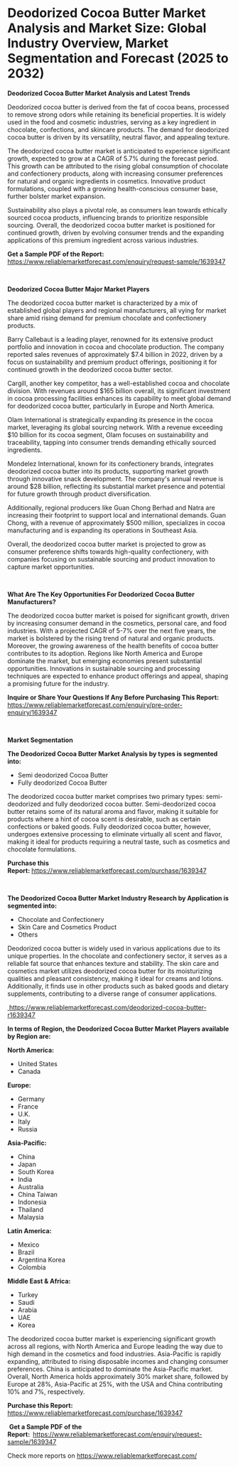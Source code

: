 <p><h1>Deodorized Cocoa Butter Market Analysis and Market Size: Global Industry Overview, Market Segmentation and Forecast (2025 to 2032)</h1></p><p><strong>Deodorized Cocoa Butter Market Analysis and Latest Trends</strong></p>
<p><p>Deodorized cocoa butter is derived from the fat of cocoa beans, processed to remove strong odors while retaining its beneficial properties. It is widely used in the food and cosmetic industries, serving as a key ingredient in chocolate, confections, and skincare products. The demand for deodorized cocoa butter is driven by its versatility, neutral flavor, and appealing texture.</p><p>The deodorized cocoa butter market is anticipated to experience significant growth, expected to grow at a CAGR of 5.7% during the forecast period. This growth can be attributed to the rising global consumption of chocolate and confectionery products, along with increasing consumer preferences for natural and organic ingredients in cosmetics. Innovative product formulations, coupled with a growing health-conscious consumer base, further bolster market expansion. </p><p>Sustainability also plays a pivotal role, as consumers lean towards ethically sourced cocoa products, influencing brands to prioritize responsible sourcing. Overall, the deodorized cocoa butter market is positioned for continued growth, driven by evolving consumer trends and the expanding applications of this premium ingredient across various industries.</p></p>
<p><strong>Get a Sample PDF of the Report:&nbsp;</strong> <a href="https://www.reliablemarketforecast.com/enquiry/request-sample/1639347?utm_campaign=3538&utm_medium=2&utm_source=Github&utm_content=ia&utm_term=02042025&utm_id=deodorized-cocoa-butter">https://www.reliablemarketforecast.com/enquiry/request-sample/1639347</a></p>
<p>&nbsp;</p>
<p><strong>Deodorized Cocoa Butter Major Market Players</strong></p>
<p><p>The deodorized cocoa butter market is characterized by a mix of established global players and regional manufacturers, all vying for market share amid rising demand for premium chocolate and confectionery products.</p><p>Barry Callebaut is a leading player, renowned for its extensive product portfolio and innovation in cocoa and chocolate production. The company reported sales revenues of approximately $7.4 billion in 2022, driven by a focus on sustainability and premium product offerings, positioning it for continued growth in the deodorized cocoa butter sector.</p><p>Cargill, another key competitor, has a well-established cocoa and chocolate division. With revenues around $165 billion overall, its significant investment in cocoa processing facilities enhances its capability to meet global demand for deodorized cocoa butter, particularly in Europe and North America.</p><p>Olam International is strategically expanding its presence in the cocoa market, leveraging its global sourcing network. With a revenue exceeding $10 billion for its cocoa segment, Olam focuses on sustainability and traceability, tapping into consumer trends demanding ethically sourced ingredients.</p><p>Mondelez International, known for its confectionery brands, integrates deodorized cocoa butter into its products, supporting market growth through innovative snack development. The company's annual revenue is around $28 billion, reflecting its substantial market presence and potential for future growth through product diversification.</p><p>Additionally, regional producers like Guan Chong Berhad and Natra are increasing their footprint to support local and international demands. Guan Chong, with a revenue of approximately $500 million, specializes in cocoa manufacturing and is expanding its operations in Southeast Asia.</p><p>Overall, the deodorized cocoa butter market is projected to grow as consumer preference shifts towards high-quality confectionery, with companies focusing on sustainable sourcing and product innovation to capture market opportunities.</p></p>
<p>&nbsp;</p>
<p><strong>What Are The Key Opportunities For Deodorized Cocoa Butter Manufacturers?</strong></p>
<p><p>The deodorized cocoa butter market is poised for significant growth, driven by increasing consumer demand in the cosmetics, personal care, and food industries. With a projected CAGR of 5-7% over the next five years, the market is bolstered by the rising trend of natural and organic products. Moreover, the growing awareness of the health benefits of cocoa butter contributes to its adoption. Regions like North America and Europe dominate the market, but emerging economies present substantial opportunities. Innovations in sustainable sourcing and processing techniques are expected to enhance product offerings and appeal, shaping a promising future for the industry.</p></p>
<p><strong>Inquire or Share Your Questions If Any Before Purchasing This Report:</strong> <a href="https://www.reliablemarketforecast.com/enquiry/pre-order-enquiry/1639347?utm_campaign=3538&utm_medium=2&utm_source=Github&utm_content=ia&utm_term=02042025&utm_id=deodorized-cocoa-butter">https://www.reliablemarketforecast.com/enquiry/pre-order-enquiry/1639347</a></p>
<p>&nbsp;</p>
<p><strong>Market Segmentation</strong></p>
<p><strong>The Deodorized Cocoa Butter Market Analysis by types is segmented into:</strong></p>
<p><ul><li>Semi deodorized Cocoa Butter</li><li>Fully deodorized Cocoa Butter</li></ul></p>
<p><p>The deodorized cocoa butter market comprises two primary types: semi-deodorized and fully deodorized cocoa butter. Semi-deodorized cocoa butter retains some of its natural aroma and flavor, making it suitable for products where a hint of cocoa scent is desirable, such as certain confections or baked goods. Fully deodorized cocoa butter, however, undergoes extensive processing to eliminate virtually all scent and flavor, making it ideal for products requiring a neutral taste, such as cosmetics and chocolate formulations.</p></p>
<p><strong>Purchase this Report:&nbsp;</strong><a href="https://www.reliablemarketforecast.com/purchase/1639347?utm_campaign=3538&utm_medium=2&utm_source=Github&utm_content=ia&utm_term=02042025&utm_id=deodorized-cocoa-butter">https://www.reliablemarketforecast.com/purchase/1639347</a></p>
<p>&nbsp;</p>
<p><strong>The Deodorized Cocoa Butter Market Industry Research by Application is segmented into:</strong></p>
<p><ul><li>Chocolate and Confectionery</li><li>Skin Care and Cosmetics Product</li><li>Others</li></ul></p>
<p><p>Deodorized cocoa butter is widely used in various applications due to its unique properties. In the chocolate and confectionery sector, it serves as a reliable fat source that enhances texture and stability. The skin care and cosmetics market utilizes deodorized cocoa butter for its moisturizing qualities and pleasant consistency, making it ideal for creams and lotions. Additionally, it finds use in other products such as baked goods and dietary supplements, contributing to a diverse range of consumer applications.</p></p>
<p><a href="https://www.reliablemarketforecast.com/deodorized-cocoa-butter-r1639347?utm_campaign=3538&utm_medium=2&utm_source=Github&utm_content=ia&utm_term=02042025&utm_id=deodorized-cocoa-butter">&nbsp;https://www.reliablemarketforecast.com/deodorized-cocoa-butter-r1639347</a></p>
<p><strong>In terms of Region, the Deodorized Cocoa Butter Market Players available by Region are:</strong></p>
<p>
    <p> <strong> North America: </strong>
        <ul>
            <li>United States</li>
            <li>Canada</li>
        </ul>
        </p> 
    <p> <strong> Europe: </strong>
        <ul>
            <li>Germany</li>
            <li>France</li>
            <li>U.K.</li>
            <li>Italy</li>
            <li>Russia</li>
        </ul>
        </p> 
    <p> <strong> Asia-Pacific: </strong>
        <ul>
            <li>China</li>
            <li>Japan</li>
            <li>South Korea</li>
            <li>India</li>
            <li>Australia</li>
            <li>China Taiwan</li>
            <li>Indonesia</li>
            <li>Thailand</li>
            <li>Malaysia</li>
        </ul>
        </p> 
    <p> <strong> Latin America: </strong>
        <ul>
            <li>Mexico</li>
            <li>Brazil</li>
            <li>Argentina Korea</li>
            <li>Colombia</li>
        </ul>
        </p> 
    <p> <strong> Middle East & Africa: </strong>
        <ul>
            <li>Turkey</li>
            <li>Saudi</li>
            <li>Arabia</li>
            <li>UAE</li>
            <li>Korea</li>
        </ul>
    </p>
    </p>
<p><p>The deodorized cocoa butter market is experiencing significant growth across all regions, with North America and Europe leading the way due to high demand in the cosmetics and food industries. Asia-Pacific is rapidly expanding, attributed to rising disposable incomes and changing consumer preferences. China is anticipated to dominate the Asia-Pacific market. Overall, North America holds approximately 30% market share, followed by Europe at 28%, Asia-Pacific at 25%, with the USA and China contributing 10% and 7%, respectively.</p></p>
<p><strong>Purchase this Report: </strong><a href="https://www.reliablemarketforecast.com/purchase/1639347?utm_campaign=3538&utm_medium=2&utm_source=Github&utm_content=ia&utm_term=02042025&utm_id=deodorized-cocoa-butter">https://www.reliablemarketforecast.com/purchase/1639347</a></p>
<p>&nbsp;<strong>Get a Sample PDF of the Report:&nbsp;&nbsp;</strong><a href="https://www.reliablemarketforecast.com/enquiry/request-sample/1639347?utm_campaign=3538&utm_medium=2&utm_source=Github&utm_content=ia&utm_term=02042025&utm_id=deodorized-cocoa-butter">https://www.reliablemarketforecast.com/enquiry/request-sample/1639347</a></p>
<p><strong></strong></p>
<p>Check more reports on <a href="https://www.reliablemarketforecast.com/?utm_campaign=3538&utm_medium=2&utm_source=Github&utm_content=ia&utm_term=02042025&utm_id=deodorized-cocoa-butter">https://www.reliablemarketforecast.com/</a></p>